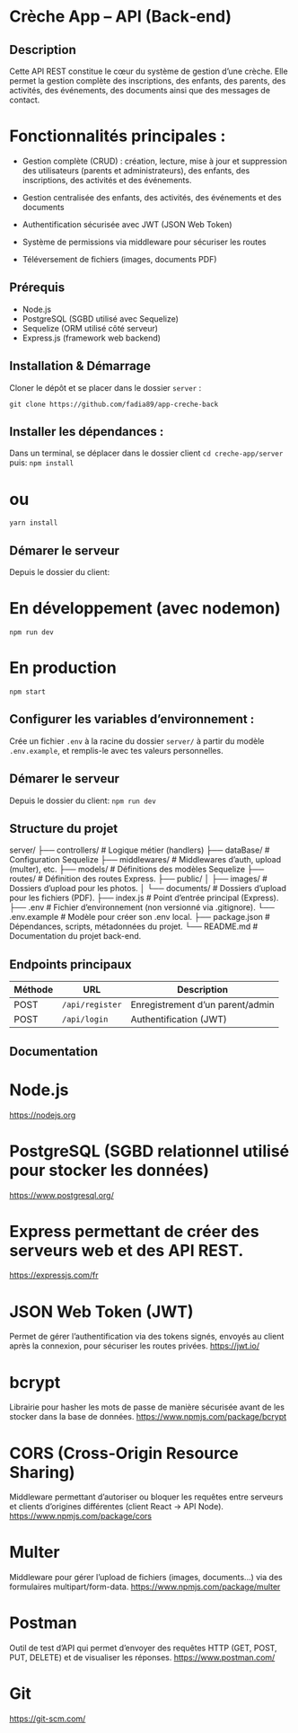 # Crèche App – API (Back‑end)

## Description
Cette API REST constitue le cœur du système de gestion d’une crèche. Elle permet la gestion complète des inscriptions, des enfants, des parents, des activités, des événements, des documents ainsi que des messages de contact.

# Fonctionnalités principales :
- Gestion complète (CRUD) : création, lecture, mise à jour et suppression des utilisateurs (parents et administrateurs), des enfants, des inscriptions, des activités et des événements.

- Gestion centralisée des enfants, des activités, des événements et des documents

- Authentification sécurisée avec JWT (JSON Web Token)

- Système de permissions via middleware pour sécuriser les routes

- Téléversement de fichiers (images, documents PDF)

## Prérequis
- Node.js 
- PostgreSQL (SGBD utilisé avec Sequelize)
- Sequelize (ORM utilisé côté serveur)
- Express.js (framework web backend)

## Installation & Démarrage

 Cloner le dépôt et se placer dans le dossier `server` :  
 
   ```git clone https://github.com/fadia89/app-creche-back```

## Installer les dépendances :
Dans un terminal, se déplacer dans le dossier client  ```cd creche-app/server``` puis:
   ```npm install```
# ou

```yarn install```
## Démarer le serveur
Depuis le dossier du client:
# En développement (avec nodemon)
```npm run dev```
# En production
```npm start```

## Configurer les variables d’environnement :
Crée un fichier `.env` à la racine du dossier `server/` à partir du modèle `.env.example`, et remplis-le avec tes valeurs personnelles.

 ## Démarer le serveur
Depuis le dossier du client:
```npm run dev``` 

## Structure du projet

server/
├── controllers/         # Logique métier (handlers)
├── dataBase/            # Configuration Sequelize
├── middlewares/         # Middlewares d’auth, upload (multer), etc.
├── models/              # Définitions des modèles Sequelize
├── routes/              # Définition des routes Express.
├── public/
│   ├── images/          # Dossiers d’upload pour les photos.
│   └── documents/       # Dossiers d’upload pour les fichiers (PDF).
├── index.js             # Point d’entrée principal (Express).
├── .env                 # Fichier d’environnement (non versionné via .gitignore).
└── .env.example         # Modèle pour créer son .env local.
├── package.json         # Dépendances, scripts, métadonnées du projet.
└── README.md            # Documentation du projet back-end.


## Endpoints principaux
| Méthode | URL                   | Description                         |
| ------- | --------------------- | ----------------------------------- |
| POST    | `/api/register`       | Enregistrement d’un parent/admin    |
| POST    | `/api/login`          | Authentification (JWT)              |


## Documentation
# Node.js
https://nodejs.org

# PostgreSQL (SGBD relationnel utilisé pour stocker les données)
https://www.postgresql.org/

# Express permettant de créer  des serveurs web et des API REST.
https://expressjs.com/fr

#  JSON Web Token (JWT)
Permet de gérer l’authentification via des tokens signés, envoyés au client après la connexion, pour sécuriser les routes privées.
https://jwt.io/

# bcrypt
Librairie pour hasher les mots de passe de manière sécurisée avant de les stocker dans la base de données.
https://www.npmjs.com/package/bcrypt

# CORS (Cross-Origin Resource Sharing)
Middleware permettant d’autoriser ou bloquer les requêtes entre serveurs et clients d’origines différentes (client React → API Node).
https://www.npmjs.com/package/cors

# Multer 
Middleware pour gérer l’upload de fichiers (images, documents...) via des formulaires multipart/form-data.
https://www.npmjs.com/package/multer
# Postman 
Outil de test d’API qui permet d’envoyer des requêtes HTTP (GET, POST, PUT, DELETE) et de visualiser les réponses.
https://www.postman.com/

# Git 
 https://git-scm.com/